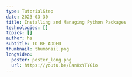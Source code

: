 ```yaml
---
type: TutorialStep
date: 2023-03-30
title: Installing and Managing Python Packages
technologies: []
topics: []
author: hs
subtitle: TO BE ADDED
thumbnail: thumbnail.png
longVideo:
  poster: poster_long.png
  url: https://youtu.be/EanHxYTYGio
---
```


